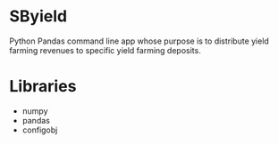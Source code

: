 # SByield
Python Pandas command line app whose purpose is to distribute yield farming revenues to specific yield farming deposits.

# Libraries
* numpy
* pandas
* configobj